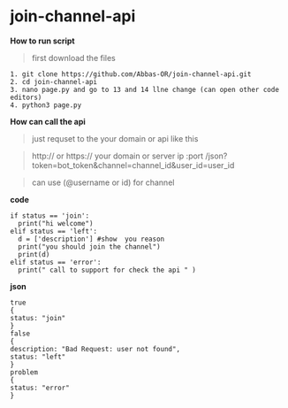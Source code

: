 # join-channel-api

**How to run script**

> first download the files 
```
1. git clone https://github.com/Abbas-OR/join-channel-api.git
2. cd join-channel-api
3. nano page.py and go to 13 and 14 llne change (can open other code editors)
4. python3 page.py
```
**How can call the api**

> just requset to the your domain or api  like  this 
 
> http:// or https:// your domain or server ip :port /json?token=bot_token&channel=channel_id&user_id=user_id

> can use (@username or id) for channel

**code**
```
if status == 'join':
  print("hi welcome")
elif status == 'left':
  d = ['description'] #show  you reason
  print("you should join the channel")
  print(d)
elif status == 'error':
  print(" call to support for check the api " ) 
```
**json**
```
true
{
status: "join"
}
false
{
description: "Bad Request: user not found",
status: "left"
}
problem
{
status: "error"
}
```
